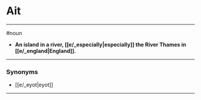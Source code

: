 # Ait
---
#noun
- **An island in a river, [[e/_especially|especially]] the River Thames in [[e/_england|England]].**
---
### Synonyms
- [[e/_eyot|eyot]]
---
